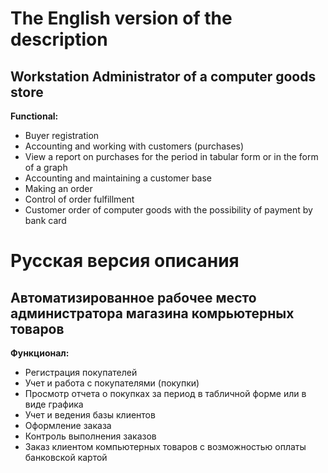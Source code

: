 The English version of the description
======================================
Workstation Administrator of a computer goods store
-----------------------------------
**Functional:**
* Buyer registration
* Accounting and working with customers (purchases)
* View a report on purchases for the period in tabular form or in the form of a graph
* Accounting and maintaining a customer base
* Making an order
* Control of order fulfillment
* Customer order of computer goods with the possibility of payment by bank card




Русская версия описания
======================================
Автоматизированное рабочее место администратора магазина комрьютерных товаров
-----------------------------------
**Функционал:**
* Регистрация покупателей
* Учет и работа с покупателями (покупки)
* Просмотр отчета о покупках за период в табличной форме или в виде графика
* Учет и ведения базы клиентов
* Оформление заказа
* Контроль выполнения заказов
* Заказ клиентом компьютерных товаров с возможностью оплаты банковской картой


